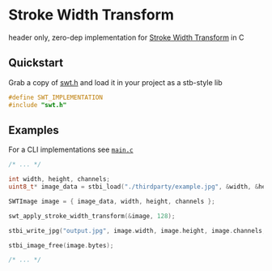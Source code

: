 # Stroke Width Transform

header only, zero-dep implementation for [Stroke Width Transform](https://www.microsoft.com/en-us/research/wp-content/uploads/2016/02/1509.pdf) in C
 
## Quickstart

Grab a copy of [swt.h](./swt.h) and load it in your project as a stb-style lib

```c
#define SWT_IMPLEMENTATION
#include "swt.h"
```

## Examples

For a CLI implementations see [`main.c`](./main.c)

```c
/* ... */

int width, height, channels;
uint8_t* image_data = stbi_load("./thirdparty/example.jpg", &width, &height, &channels, 0);

SWTImage image = { image_data, width, height, channels };

swt_apply_stroke_width_transform(&image, 128);

stbi_write_jpg("output.jpg", image.width, image.height, image.channels, image.bytes, 100);

stbi_image_free(image.bytes);

/* ... */
```


